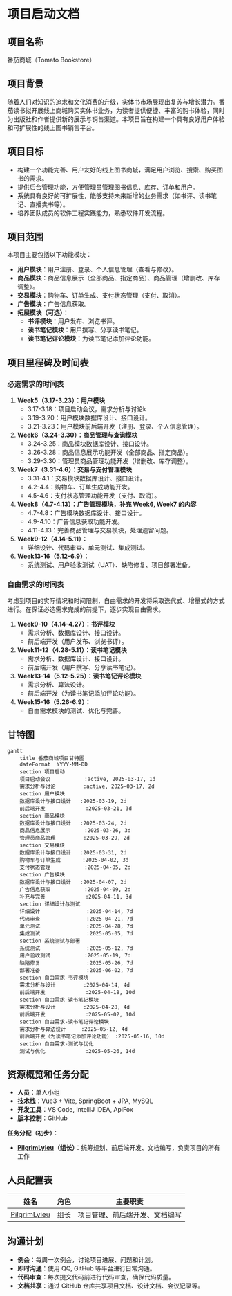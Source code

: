 # 项目启动文档

## 项目名称

番茄商城（Tomato Bookstore）

## 项目背景

随着人们对知识的追求和文化消费的升级，实体书市场展现出复苏与增长潜力。番茄读书拟开展线上商城购买实体书业务，为读者提供便捷、丰富的购书体验，同时为出版社和作者提供新的展示与销售渠道。本项目旨在构建一个具有良好用户体验和可扩展性的线上图书销售平台。

## 项目目标

- 构建一个功能完善、用户友好的线上图书商城，满足用户浏览、搜索、购买图书的需求。
- 提供后台管理功能，方便管理员管理图书信息、库存、订单和用户。
- 系统具有良好的可扩展性，能够支持未来新增的业务需求（如书评、读书笔记、直播卖书等）。
- 培养团队成员的软件工程实践能力，熟悉软件开发流程。

## 项目范围

本项目主要包括以下功能模块：
- **用户模块**：用户注册、登录、个人信息管理（查看与修改）。
- **商品模块**：商品信息展示（全部商品、指定商品）、商品管理（增删改、库存调整）。
- **交易模块**：购物车、订单生成、支付状态管理（支付、取消）。
- **广告模块**：广告信息获取。
- **拓展模块（可选）**：
    - **书评模块**：用户发布、浏览书评。
    - **读书笔记模块**：用户撰写、分享读书笔记。
    - **读书笔记评论模块**：为读书笔记添加评论功能。

## 项目里程碑及时间表

### 必选需求的时间表

1. **Week5（3.17-3.23）：用户模块**
    - 3.17-3.18：项目启动会议，需求分析与讨论k
    - 3.19-3.20：用户模块数据库设计、接口设计。
    - 3.21-3.23：用户模块前后端开发（注册、登录、个人信息管理）。
2. **Week6（3.24-3.30）：商品管理与查询模块**
    - 3.24-3.25：商品模块数据库设计、接口设计。
    - 3.26-3.28：商品信息展示功能开发（全部商品、指定商品）。
    - 3.29-3.30：管理员商品管理功能开发（增删改、库存调整）。
3. **Week7（3.31-4.6）：交易与支付管理模块**
    - 3.31-4.1：交易模块数据库设计、接口设计。
    - 4.2-4.4：购物车、订单生成功能开发。
    - 4.5-4.6：支付状态管理功能开发（支付、取消）。
4. **Week8（4.7-4.13）：广告管理模块，补充 Week6, Week7 的内容**
    - 4.7-4.8：广告模块数据库设计、接口设计。
    - 4.9-4.10：广告信息获取功能开发。
    - 4.11-4.13：完善商品管理与交易模块，处理遗留问题。
5. **Week9-12（4.14-5.11）：**
    - 详细设计、代码审查、单元测试、集成测试。
6. **Week13-16（5.12-6.9）：**
    - 系统测试、用户验收测试（UAT）、缺陷修复、项目部署准备。

### 自由需求的时间表

考虑到项目的实际情况和时间限制，自由需求的开发将采取迭代式、增量式的方式进行。在保证必选需求完成的前提下，逐步实现自由需求。
1. **Week9-10（4.14-4.27）：书评模块**
    - 需求分析、数据库设计、接口设计。
    - 前后端开发（用户发布、浏览书评）。
2. **Week11-12（4.28-5.11）：读书笔记模块**
    - 需求分析、数据库设计、接口设计。
    - 前后端开发（用户撰写、分享读书笔记）。
3. **Week13-14（5.12-5.25）：读书笔记评论模块**
    - 需求分析、算法设计。
    - 前后端开发（为读书笔记添加评论功能）。
4. **Week15-16（5.26-6.9）：**
    - 自由需求模块的测试、优化与完善。

## 甘特图

```mermaid
gantt
    title 番茄商城项目甘特图
    dateFormat  YYYY-MM-DD
    section 项目启动
    项目启动会议           :active, 2025-03-17, 1d
    需求分析与讨论         :active, 2025-03-17, 2d
    section 用户模块
    数据库设计与接口设计   :2025-03-19, 2d
    前后端开发             :2025-03-21, 3d
    section 商品模块
    数据库设计与接口设计   :2025-03-24, 2d
    商品信息展示           :2025-03-26, 3d
    管理员商品管理         :2025-03-29, 2d
    section 交易模块
    数据库设计与接口设计   :2025-03-31, 2d
    购物车与订单生成       :2025-04-02, 3d
    支付状态管理           :2025-04-05, 2d
    section 广告模块
    数据库设计与接口设计   :2025-04-07, 2d
    广告信息获取           :2025-04-09, 2d
    补充与完善             :2025-04-11, 3d
    section 详细设计与测试
    详细设计               :2025-04-14, 7d
    代码审查               :2025-04-21, 7d
    单元测试               :2025-04-28, 7d
    集成测试               :2025-05-05, 7d
    section 系统测试与部署
    系统测试               :2025-05-12, 7d
    用户验收测试           :2025-05-19, 7d
    缺陷修复               :2025-05-26, 7d
    部署准备               :2025-06-02, 7d
    section 自由需求-书评模块
    需求分析与设计         :2025-04-14, 4d
    前后端开发             :2025-04-18, 10d
    section 自由需求-读书笔记模块
    需求分析与设计         :2025-04-28, 4d
    前后端开发             :2025-05-02, 10d
    section 自由需求-读书笔记评论模块
    需求分析与算法设计     :2025-05-12, 4d
    前后端开发（为读书笔记添加评论功能） :2025-05-16, 10d
    section 自由需求-测试与优化
    测试与优化             :2025-05-26, 14d
```

## 资源概览和任务分配

- **人员**：单人小组
- **技术栈**：Vue3 + Vite, SpringBoot + JPA, MySQL
- **开发工具**：VS Code, IntelliJ IDEA, ApiFox
- **版本控制**：GitHub

**任务分配（初步）**：
- **[PilgrimLyieu](https://github.com/pilgrimlyieu)（组长）**：统筹规划、前后端开发、文档编写，负责项目的所有工作

## 人员配置表

|                      姓名                       |   角色   |            主要职责            |
|                       :-:                       |   :-:    |              :-:               |
| [PilgrimLyieu](https://github.com/pilgrimlyieu) |   组长   | 项目管理、前后端开发、文档编写 |

## 沟通计划

- **例会**：每周一次例会，讨论项目进展、问题和计划。
- **即时沟通**：使用 QQ, GitHub 等平台进行日常沟通。
- **代码审查**：每次提交代码前进行代码审查，确保代码质量。
- **文档共享**：通过 GitHub 仓库共享项目文档、设计文档、会议记录等。
